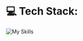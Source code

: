 # 💻 Tech Stack:
![My Skills](https://go-skill-icons.vercel.app/api/icons?i=rust,go,php,laravel,nginx,mysql,postgres,redis,miro&titles=true)
